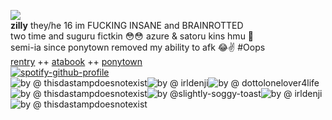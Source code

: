 ![](https://komarev.com/ghpvc/?username=zyvism&color=7a7a7a&style=flat-square&label=backstabs+landed)
<br><b>zilly</b> they/he 16 im FUCKING INSANE and BRAINROTTED
<br>two time and suguru fictkin 😳😳 azure & satoru kins hmu 👅
<br>semi-ia since ponytown removed my ability to afk 😂✌️ #Oops
<br>[rentry](https://rentry.co/fragiIecuItist) ++ [atabook](https://goge.atabook.org) ++ [ponytown](https://rentry.co/platonicskgo)
<br>[![spotify-github-profile](https://spotify-github-profile.kittinanx.com/api/view?uid=252hl5un6vede7zfg68sn7jbd&cover_image=true&theme=natemoo-re&show_offline=false&background_color=545454&interchange=true&bar_color=949494&bar_color_cover=true)](https://github.com/kittinan/spotify-github-profile)
<br>![by @ thisdastampdoesnotexist](https://64.media.tumblr.com/5e61216c8a25f72ea62a601d458687b8/e9b3d8f54b40b5ff-a7/s100x200/7a5e8d6d0ed3a6678c985297e0666f0357744540.pnj)![by @ irldenji](https://64.media.tumblr.com/f7702d1329d398d9129a7f1e115e7a34/521dfb70c93af8b1-db/s100x200/b61b6ceac27c072081a928bd00a7597bd9e09f37.gifv)![by @ dottolonelover4life](https://64.media.tumblr.com/1e6128b1c8b55cfbafdd85ba4a9bbe33/7a3dc2e46165c073-6d/s100x200/96db8067b9c15692c31e8f8d89ba778fee9431b0.gifv)![by @ thisdastampdoesnotexist](https://64.media.tumblr.com/ab0860fad611679f084a3f3da3faad76/479099121a93755f-4d/s100x200/50259f05ca98a3c98a64161ff9ee4f237e22728f.pnj)![by @slightly-soggy-toast](https://64.media.tumblr.com/f7fd0eab04877105a63f8c37a3779fd8/320a12153702ad86-7d/s100x200/43a2de8db660cd9518d683cd942bd61bac7aa80e.pnj)![by @ irldenji](https://64.media.tumblr.com/46a4a143365b16d9165a94af9e9150be/828bc025e247fab9-6e/s100x200/3309da6e8bfe6081544b1d1001bc44631836f266.gifv)![by @ thisdastampdoesnotexist](https://64.media.tumblr.com/f38316bae46ba65c83e03d08681ef577/455d97c1094b5f02-c4/s250x400/503ecd169cd4eef720229a9ece66b245565291a5.pnj)
